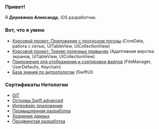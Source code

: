 ### Привет!

Я **Деревянко Александр**, iOS разработчик.

### Вот, что я умею

- [Курсовой проект: Приложение с прогнозом погоды](https://github.com/AlexandrDerevyanko/Weather-App) (CoreData, работа с сетью, UITableView, UICollectionView)
- [Курсовой проект: Трекер полезных привычек](https://github.com/AlexandrDerevyanko/My-Habits) (Адаптивная верстка экранов, UITableView, UICollectionView)
- [Приложение для отображения и сортировки файлов](https://github.com/AlexandrDerevyanko/IOSDT-FileManager) (FileManager, UserDefaults, Keychain)
- [База знаний по антропологии](https://github.com/AlexandrDerevyanko/SwiftUIHomework) (SwiftUI)

### Сертификаты Нетологии

- [GIT](https://github.com/AlexandrDerevyanko/git.pdf)
- [Остновы Swift advanced](https://github.com/AlexandrDerevyanko/basics-swift-advanced.pdf)
- [Интерфейс приложения](https://github.com/AlexandrDerevyanko/application-interface.pdf)
- [Промышленная разработка](https://github.com/AlexandrDerevyanko/industrial-development.pdf)
- [Хранение данных](https://github.com/AlexandrDerevyanko/data-storage.pdf)
- [Продвинутая разработка](https://github.com/AlexandrDerevyanko/advanced-development.pdf)